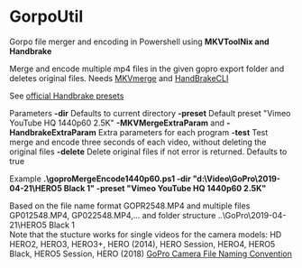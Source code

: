 # GorpoUtil
Gorpo file merger and encoding in Powershell using **MKVToolNix and Handbrake**


Merge and encode multiple mp4 files in the given gopro export folder and deletes original files.
Needs [MKVmerge](https://mkvtoolnix.download/) and [HandBrakeCLI](https://handbrake.fr/downloads2.php)

See [official Handbrake presets](https://handbrake.fr/docs/en/latest/technical/official-presets.html)

Parameters
**-dir** Defaults to current directory
**-preset** Default preset "Vimeo YouTube HQ 1440p60 2.5K"
**-MKVMergeExtraParam** and **-HandbrakeExtraParam** Extra parameters for each program 
**-test** Test merge and encode three seconds of each video, without deleting the original files
**-delete** Delete original files if not error is returned. Defaults to true

Example
**.\goproMergeEncode1440p60.ps1 -dir "d:\Video\GoPro\2019-04-21\HERO5 Black 1\" -preset "Vimeo YouTube HQ 1440p60 2.5K"**


Based on the file name format GOPR2548.MP4 and multiple files GP012548.MP4, GP022548.MP4,... and folder structure ..\GoPro\2019-04-21\HERO5 Black 1\
Note that the stucture works for single videos for the camera models: HD HERO2, HERO3, HERO3+, HERO (2014), HERO Session, HERO4, HERO5 Black, HERO5 Session, HERO (2018)
[GoPro Camera File Naming Convention](https://gopro.com/help/articles/question_answer/GoPro-Camera-File-Naming-Convention)
